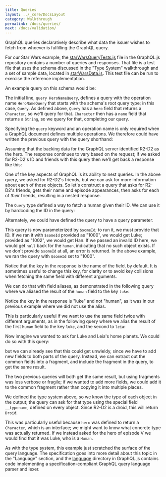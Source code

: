 ```yaml
---
title: Queries
layout: ../_core/DocsLayout
category: Walkthrough
permalink: /docs/queries/
next: /docs/validation/
---
```


GraphQL queries declaratively describe what data the issuer wishes
to fetch from whoever is fulfilling the GraphQL query.

For our Star Wars example, the
[starWarsQueryTests.js](https://github.com/graphql/graphql-js/blob/master/src/__tests__/starWarsQueryTests.js)
file in the GraphQL.js repository contains a number of queries and responses.
That file is a test file that uses the schema discussed in the "Type System" walkthrough and a set of
sample data, located in
[starWarsData.js](https://github.com/graphql/graphql-js/blob/master/src/__tests__/starWarsData.js).
This test file can be run to exercise the reference implementation.

An example query on this schema would be:

<script data-inline>
  import MiniGraphiQL from '../_core/MiniGraphiQL';
  import { StarWarsSchema } from './_swapiSchema';
  renderHere(<MiniGraphiQL schema={StarWarsSchema} query={ `
query HeroNameQuery {
  hero {
    name
  }
}
`} />);
</script>

The initial line, `query HeroNameQuery`, defines a query with the operation
name `HeroNameQuery` that starts with the schema's root query type; in this
case, `Query`. As defined above, `Query` has a `hero` field that returns a
`Character`, so we'll query for that. `Character` then has a `name` field that
returns a `String`, so we query for that, completing our query.

Specifying the `query` keyword and an operation name is only required when a
GraphQL document defines multiple operations.  We therefore could have written
the previous query with the query shorthand:

<script data-inline>
  import MiniGraphiQL from '../_core/MiniGraphiQL';
  import { StarWarsSchema } from './_swapiSchema';
  renderHere(<MiniGraphiQL schema={StarWarsSchema} query={ `
{
  hero {
    name
  }
}
`} />);
</script>

Assuming that the backing data for the GraphQL server identified R2-D2 as the
hero. The response continues to vary based on the request; if we asked for
R2-D2's ID and friends with this query then we'll get back a response like this:

<script data-inline>
  import MiniGraphiQL from '../_core/MiniGraphiQL';
  import { StarWarsSchema } from './_swapiSchema';
  renderHere(<MiniGraphiQL schema={StarWarsSchema} query={ `
{
  hero {
    id
    name
    friends {
      id
      name
    }
  }
}
`} />);
</script>

One of the key aspects of GraphQL is its ability to nest queries. In the
above query, we asked for R2-D2's friends, but we can ask for more information
about each of those objects. So let's construct a query that asks for R2-D2's
friends, gets their name and episode appearances, then asks for each of *their*
friends, resulting in a nested response.

<script data-inline>
  import MiniGraphiQL from '../_core/MiniGraphiQL';
  import { StarWarsSchema } from './_swapiSchema';
  renderHere(<MiniGraphiQL schema={StarWarsSchema} query={ `
{
  hero {
    name
    friends {
      name
      appearsIn
      friends {
        name
      }
    }
  }
}
`} />);
</script>

The `Query` type defined a way to fetch a human given their
ID. We can use it by hardcoding the ID in the query:

<script data-inline>
  import MiniGraphiQL from '../_core/MiniGraphiQL';
  import { StarWarsSchema } from './_swapiSchema';
  renderHere(<MiniGraphiQL schema={StarWarsSchema} query={ `
{
  human(id: "1000") {
    name
  }
}
`} />);
</script>

Alternately, we could have defined the query to have a query parameter:

<script data-inline>
  import MiniGraphiQL from '../_core/MiniGraphiQL';
  import { StarWarsSchema } from './_swapiSchema';
  renderHere(<MiniGraphiQL schema={StarWarsSchema} query={ `
query FetchSomeIDQuery($someId: String!) {
  human(id: $someId) {
    name
  }
}
`} values={{someId: `1000`}} />);
</script>

This query is now parameterized by `$someId`; to run it, we must provide
that ID. If we ran it with `$someId` provided as "1000", we would get Luke;
provided as "1002", we would get Han. If we passed an invalid ID here,
we would get `null` back for the `human`, indicating that no such object
exists. If we don't provide `$someId` at all, an error is returned. In the above
example, we ran the query with `$someId` set to "1000".

Notice that the key in the response is the name of the field, by default.
It is sometimes useful to change this key, for clarity or to avoid key
collisions when fetching the same field with different arguments.

We can do that with field aliases, as demonstrated in the following query where
we aliased the result of the `human` field to the key `luke`:

<script data-inline>
  import MiniGraphiQL from '../_core/MiniGraphiQL';
  import { StarWarsSchema } from './_swapiSchema';
  renderHere(<MiniGraphiQL schema={StarWarsSchema} query={ `
{
  luke: human(id: "1000") {
    name
  }
}
`} />);
</script>

Notice the key in the response is "luke" and not "human", as it was in our
previous example where we did not use the alias.

This is particularly useful if we want to use the same field twice
with different arguments, as in the following query where we alias the result of
the first `human` field to the key `luke`, and the second to `leia`:

<script data-inline>
  import MiniGraphiQL from '../_core/MiniGraphiQL';
  import { StarWarsSchema } from './_swapiSchema';
  renderHere(<MiniGraphiQL schema={StarWarsSchema} query={ `
{
  luke: human(id: "1000") {
    name
  }
  leia: human(id: "1003") {
    name
  }
}
`} />);
</script>

Now imagine we wanted to ask for Luke and Leia's home planets. We could do so
with this query:

<script data-inline>
  import MiniGraphiQL from '../_core/MiniGraphiQL';
  import { StarWarsSchema } from './_swapiSchema';
  renderHere(<MiniGraphiQL schema={StarWarsSchema} query={ `
{
  luke: human(id: "1000") {
    name
    homePlanet
  }
  leia: human(id: "1003") {
    name
    homePlanet
  }
}
`} />);
</script>

but we can already see that this could get unwieldy, since we have to add new
fields to both parts of the query. Instead, we can extract out the common fields
into a fragment, and include the fragment in the query, to get the same result.

<script data-inline>
  import MiniGraphiQL from '../_core/MiniGraphiQL';
  import { StarWarsSchema } from './_swapiSchema';
  renderHere(<MiniGraphiQL schema={StarWarsSchema} query={ `
{
  luke: human(id: "1000") {
    ...HumanFragment
  }
  leia: human(id: "1003") {
    ...HumanFragment
  }
}

fragment HumanFragment on Human {
  name
  homePlanet
}
`} />);
</script>

The two previous queries will both get the same result, but using fragments was
less verbose or fragile; if we wanted to add more fields, we could add
it to the common fragment rather than copying it into multiple places.

We defined the type system above, so we know the type of each object
in the output; the query can ask for that type using the special
field `__typename`, defined on every object. Since R2-D2 is a droid, this will
return `Droid`.

<script data-inline>
  import MiniGraphiQL from '../_core/MiniGraphiQL';
  import { StarWarsSchema } from './_swapiSchema';
  renderHere(<MiniGraphiQL schema={StarWarsSchema} query={ `
{
  hero {
    __typename
    name
  }
}
`} />);
</script>

This was particularly useful because `hero` was defined to return a `Character`,
which is an interface; we might want to know what concrete type was actually
returned. If we instead asked for the hero of episode V we would find that it
was Luke, who is a `Human`.

<script data-inline>
  import MiniGraphiQL from '../_core/MiniGraphiQL';
  import { StarWarsSchema } from './_swapiSchema';
  renderHere(<MiniGraphiQL schema={StarWarsSchema} query={ `
{
  hero(episode: EMPIRE) {
    __typename
    name
  }
}
`} />);
</script>

As with the type system, this example just scratched the surface of the query
language. The specification goes into more detail about this topic in the
"Language" section, and the
[language](https://github.com/graphql/graphql-js/blob/master/src/language)
directory in GraphQL.js contains code implementing a
specification-compliant GraphQL query language parser and lexer.
